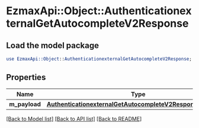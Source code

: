 # EzmaxApi::Object::AuthenticationexternalGetAutocompleteV2Response

## Load the model package
```perl
use EzmaxApi::Object::AuthenticationexternalGetAutocompleteV2Response;
```

## Properties
Name | Type | Description | Notes
------------ | ------------- | ------------- | -------------
**m_payload** | [**AuthenticationexternalGetAutocompleteV2ResponseMPayload**](AuthenticationexternalGetAutocompleteV2ResponseMPayload.md) |  | 

[[Back to Model list]](../README.md#documentation-for-models) [[Back to API list]](../README.md#documentation-for-api-endpoints) [[Back to README]](../README.md)


